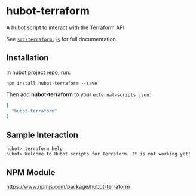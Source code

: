 # hubot-terraform

A hubot script to interact with the Terraform API

See [`src/terraform.js`](src/terraform.js) for full documentation.

## Installation

In hubot project repo, run:

`npm install hubot-terraform --save`

Then add **hubot-terraform** to your `external-scripts.json`:

```json
[
  "hubot-terraform"
]
```

## Sample Interaction

```
hubot> terraform help
hubot> Welcome to Hubot scripts for Terraform. It is not working yet!
```

## NPM Module

https://www.npmjs.com/package/hubot-terraform
